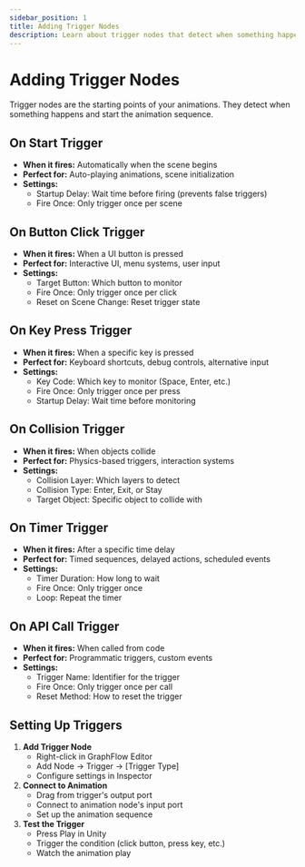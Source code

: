 ```yaml
---
sidebar_position: 1
title: Adding Trigger Nodes
description: Learn about trigger nodes that detect when something happens and start animation sequences.
---
```


# Adding Trigger Nodes

Trigger nodes are the starting points of your animations. They detect when something happens and start the animation sequence.

## On Start Trigger
- **When it fires:** Automatically when the scene begins
- **Perfect for:** Auto-playing animations, scene initialization
- **Settings:**
  - Startup Delay: Wait time before firing (prevents false triggers)
  - Fire Once: Only trigger once per scene

## On Button Click Trigger
- **When it fires:** When a UI button is pressed
- **Perfect for:** Interactive UI, menu systems, user input
- **Settings:**
  - Target Button: Which button to monitor
  - Fire Once: Only trigger once per click
  - Reset on Scene Change: Reset trigger state

## On Key Press Trigger
- **When it fires:** When a specific key is pressed
- **Perfect for:** Keyboard shortcuts, debug controls, alternative input
- **Settings:**
  - Key Code: Which key to monitor (Space, Enter, etc.)
  - Fire Once: Only trigger once per press
  - Startup Delay: Wait time before monitoring

## On Collision Trigger
- **When it fires:** When objects collide
- **Perfect for:** Physics-based triggers, interaction systems
- **Settings:**
  - Collision Layer: Which layers to detect
  - Collision Type: Enter, Exit, or Stay
  - Target Object: Specific object to collide with

## On Timer Trigger
- **When it fires:** After a specific time delay
- **Perfect for:** Timed sequences, delayed actions, scheduled events
- **Settings:**
  - Timer Duration: How long to wait
  - Fire Once: Only trigger once
  - Loop: Repeat the timer

## On API Call Trigger
- **When it fires:** When called from code
- **Perfect for:** Programmatic triggers, custom events
- **Settings:**
  - Trigger Name: Identifier for the trigger
  - Fire Once: Only trigger once per call
  - Reset Method: How to reset the trigger

## Setting Up Triggers

1. **Add Trigger Node**
   - Right-click in GraphFlow Editor
   - Add Node → Trigger → [Trigger Type]
   - Configure settings in Inspector
2. **Connect to Animation**
   - Drag from trigger's output port
   - Connect to animation node's input port
   - Set up the animation sequence
3. **Test the Trigger**
   - Press Play in Unity
   - Trigger the condition (click button, press key, etc.)
   - Watch the animation play

<!-- ![\1](\2) -->
